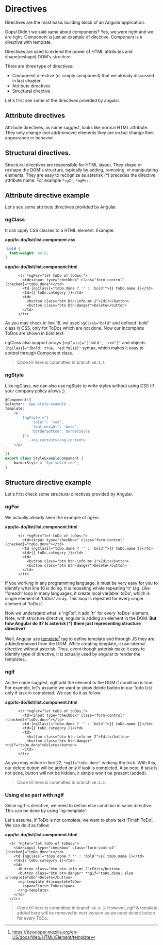 # Directives

Directives are the most basic building block of an Angular application.

Oops! Didn't we said same about components? Yes, we were right and we are right. Component is just an example of directive. Component is a directive with template.

Directives are used to extend the power of HTML attributes and shape(reshape) DOM's structure.

There are three type of directives:

- Component directive (or simply component) that we already discussed in last chapter.
- Attribute directives
- Structural directive

Let's first see some of the directives provided by angular.

## Attribute directives

Attribute directives, as name suggest, looks like normal HTML attribute. They only change (not add/remove) elements they are on but change their appearance or behavior.


## Structural directives.

Structural directives are responsible for HTML layout. They shape or reshape the DOM's structure, typically by adding, removing, or manipulating elements. They are easy to recognize as asterisk (*) precedes the directive attribute name. For example `*ngIf`, `*ngFor`.

## Attribute directive example

Let's see some attribute directives provided by Angular.

### ngClass

It can apply CSS classes to a HTML element. Example:

**app/to-do/list/list.component.css**

```css
.bold {
  font-weight: bold;
}
```

**app/to-do/list/list.component.html**

~~~ { .html .numberLines startFrom="16"}
      <tr *ngFor="let toDo of toDos;">
        <td><input type="checkbox" class="form-control" [checked]="toDo.done"></td>
        <td [ngClass]="toDo.done ? '' : 'bold'">{{ toDo.name }}</td>
        <td>{{ toDo.category }}</td>
        <td>
          <button class="btn btn-info mr-2">Edit</button>
          <button class="btn btn-danger">Delete</button>
        </td>
      </tr>
~~~

As you may check in line 18, we used `ngClass="bold"` and defined 'bold' class in CSS, only for ToDos which are not done. Now our incomplete ToDos are shown in bold text.

ngClass also support arrays `[ngClass]="['bold', 'red']"` and objects `[ngClass]="{bold: true, red:false}"` syntax, which makes it easy to control through Component class.

> Code till here is committed in branch `v6.3.1`

### ngStyle

Like ngClass, we can also use ngStyle to write styles without using CSS (If your company policy allows ;)

```typescript
@Component({
selector: 'app-style-example',
template: `
    <p
        [ngStyle]="{
            'color': 'red',
            'font-weight': 'bold',
            'borderBottom': borderStyle
        }">
            <ng-content></ng-content>
    </p>
`
})
export class StyleExampleComponent {
    borderStyle = '1px solid red';
}
```

## Structure directive example

Let's first check some structural directives provided by Angular.

### ngFor

We actually already seen the example of ngFor.

**app/to-do/list/list.component.html**

~~~ { .html .numberLines startFrom="16"}
      <tr *ngFor="let toDo of toDos;">
        <td><input type="checkbox" class="form-control" [checked]="toDo.done"></td>
        <td [ngClass]="toDo.done ? '' : 'bold'">{{ toDo.name }}</td>
        <td>{{ toDo.category }}</td>
        <td>
          <button class="btn btn-info mr-2">Edit</button>
          <button class="btn btn-danger">Delete</button>
        </td>
      </tr>
~~~

If you working in any programming language, it must be very easy for you to identify what line 16 is doing. It is repeating whole repeating 'tr' tag. Like 'foreach' loop in many languages, it create local variable 'toDo', which is single element of 'toDos' array. This loop is repeated for every single element of 'toDos'.

Now we understand what is 'ngFor'. It add 'tr' for every 'toDos' element. Note, with structure directive, angular is adding an element in the DOM. **But how Angular do it? Is asterisk (\*) there just representing structure directive?**

Well, Angular use [template](https://developer.mozilla.org/en-US/docs/Web/HTML/Element/template)[^6.1] tag to define template and through JS they are added/removed from the DOM. While creating template, it use internal directive without asterisk. Thus, event though asterisk make it easy to identify type of directive, it is actually used by angular to render the templates.

### ngIf

As the name suggest, ngIf add the element to the DOM if condition is true. For example, let's assume we want to show delete button in our Todo List only if task in completed. We can do it as follow:

[^6.1]: https://developer.mozilla.org/en-US/docs/Web/HTML/Element/template

**app/to-do/list/list.component.html**

~~~ { .html .numberLines startFrom="16"}
      <tr *ngFor="let toDo of toDos;">
        <td><input type="checkbox" class="form-control" [checked]="toDo.done"></td>
        <td [ngClass]="toDo.done ? '' : 'bold'">{{ toDo.name }}</td>
        <td>{{ toDo.category }}</td>
        <td>
          <button class="btn btn-info mr-2">Edit</button>
          <button class="btn btn-danger" *ngIf="toDo.done">Delete</button>
        </td>
      </tr>
~~~

As you may notice in line 22, `*ngIf="toDo.done"` is doing the trick. With this, our delete button will be added only if task is completed. Also note, if task is not done, button will not be hidden, it simple won't be present (added).

> Code till here is committed in branch `v6.4.2`.

### Using else part with ngIf

Since ngIf is directive, we need to define else condition in same directive. This can be done by using 'ng-template'.

Let's assume, if ToDo is not complete, we want to show text 'Finish ToDo'. We can do it as follow

**app/to-do/list/list.component.html**

~~~ { .html .numberLines startFrom="16"}
  <tr *ngFor="let toDo of toDos;">
    <td><input type="checkbox" class="form-control" [checked]="toDo.done"></td>
    <td [ngClass]="toDo.done ? '' : 'bold'">{{ toDo.name }}</td>
    <td>{{ toDo.category }}</td>
    <td>
      <button class="btn btn-info mr-2">Edit</button>
      <button class="btn btn-danger" *ngIf="toDo.done; else incompleteToDo">Delete</button>
      <ng-template #incompleteToDo>
        <span>Finish ToDo</span>
      </ng-template>
    </td>
  </tr>
~~~

> Code till here is committed in branch `v6.4.3`. However, ngIf & template added here will be removed in next version as we need delete button for every ToDo.
